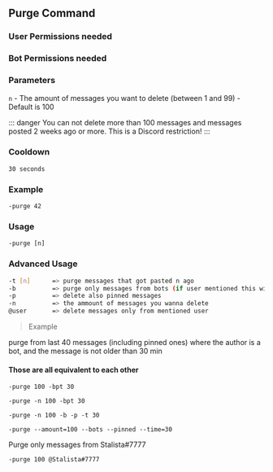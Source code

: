 ## Purge Command

### User Permissions needed
> <Badge text="MANAGE_MESSAGES" type="error" vertical="middle"/>
### Bot Permissions needed
> <Badge text="MANAGE_MESSAGES" type="error" vertical="middle"/>

### Parameters
`n` - The amount of messages you want to delete (between 1 and 99) - Default is 100

::: danger 
You can not delete more than 100 messages and messages posted 2 weeks ago or more.
This is a Discord restriction!
:::

### Cooldown
`30 seconds`

### Example
`-purge 42`

### Usage
`-purge [n]`

### Advanced Usage
```bash
-t [n]      => purge messages that got pasted n ago
-b          => purge only messages from bots (if user mentioned this will be ignored)
-p          => delete also pinned messages
-n          => the ammount of messages you wanna delete
@user       => delete messages only from mentioned user
```

>Example

purge from last 40 messages (including pinned ones) where 
the author is a bot, and the message is not older than 30 min 

#### Those are all equivalent to each other
`-purge 100 -bpt 30` 

`-purge -n 100 -bpt 30` 

`-purge -n 100 -b -p -t 30` 

`-purge --amount=100 --bots --pinned --time=30` 

Purge only messages from Stalista#7777

`-purge 100 @Stalista#7777`
